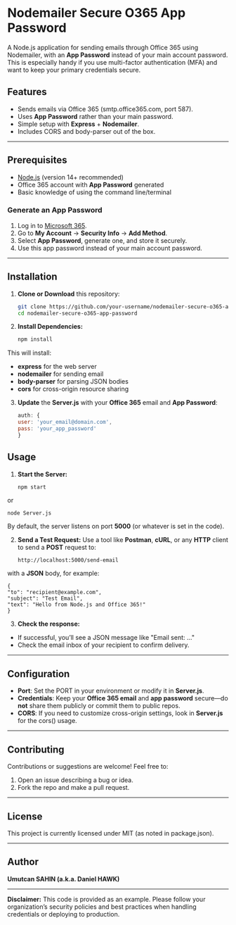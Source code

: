 # Nodemailer Secure O365 App Password

A Node.js application for sending emails through Office 365 using Nodemailer, with an **App Password** instead of your main account password. This is especially handy if you use multi-factor authentication (MFA) and want to keep your primary credentials secure.

## Features

- Sends emails via Office 365 (smtp.office365.com, port 587).
- Uses **App Password** rather than your main password.
- Simple setup with **Express** + **Nodemailer**.
- Includes CORS and body-parser out of the box.

---

## Prerequisites

- [Node.js](https://nodejs.org/) (version 14+ recommended)
- Office 365 account with **App Password** generated
- Basic knowledge of using the command line/terminal

### Generate an App Password

1. Log in to [Microsoft 365](https://office.com).  
2. Go to **My Account** → **Security Info** → **Add Method**.  
3. Select **App Password**, generate one, and store it securely.  
4. Use this app password instead of your main account password.

---

## Installation

1. **Clone or Download** this repository:
   ```bash
   git clone https://github.com/your-username/nodemailer-secure-o365-app-password.git
   cd nodemailer-secure-o365-app-password
2. **Install Dependencies:**
    ```bash
    npm install
This will install:
- **express** for the web server
- **nodemailer** for sending email
- **body-parser** for parsing JSON bodies
- **cors** for cross-origin resource sharing
3. **Update** the **Server.js** with your **Office 365** email and **App Password**:
    ```js
    auth: {
    user: 'your_email@domain.com',
    pass: 'your_app_password'
    }
## Usage
1. **Start the Server:**
    ```bash
    npm start
or
    
    
    node Server.js

 
By default, the server listens on port **5000** (or whatever is set in the code).

2. **Send a Test Request:**
Use a tool like **Postman**, **cURL**, or any **HTTP** client to send a **POST** request to:

    ```
    http://localhost:5000/send-email
with a **JSON** body, for example:

    
    {
    "to": "recipient@example.com",
    "subject": "Test Email",
    "text": "Hello from Node.js and Office 365!"
    }
    

3. **Check the response:**
- If successful, you’ll see a JSON message like "Email sent: ..."
- Check the email inbox of your recipient to confirm delivery.

---

## Configuration
- **Port**: Set the PORT in your environment or modify it in **Server.js**.
- **Credentials**: Keep your **Office 365 email** and **app password** secure—do **not** share them publicly or commit them to public repos.
- **CORS**: If you need to customize cross-origin settings, look in **Server.js** for the cors() usage.

---
## Contributing
Contributions or suggestions are welcome! Feel free to:
1. Open an issue describing a bug or idea.
2. Fork the repo and make a pull request.
---
## License
This project is currently licensed under MIT (as noted in package.json).

---
## Author
**Umutcan SAHIN (a.k.a. Daniel HAWK)**

---
**Disclaimer:** This code is provided as an example. Please follow your organization’s security policies and best practices when handling credentials or deploying to production.